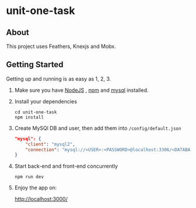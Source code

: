 # unit-one-task

> 

## About

This project uses Feathers, Knexjs and Mobx.

## Getting Started

Getting up and running is as easy as 1, 2, 3.

1. Make sure you have [NodeJS](https://nodejs.org/) , [npm](https://www.npmjs.com/) and [mysql](https://www.mysql.com/) installed.
2. Install your dependencies

    ```
    cd unit-one-task
    npm install
    ```
3.  Create MySQl DB and user, then add them into `/config/default.json`
    ```json
    "mysql": {
        "client": "mysql2",
        "connection": "mysql://<USER>:<PASSWORD>@localhost:3306/<DATABASE>"
    }
    ```

4. Start back-end and front-end concurrently

    ```
    npm run dev
    ```
5. Enjoy the app on:

    [http://localhost:3000/](http://localhost:3000/)
    